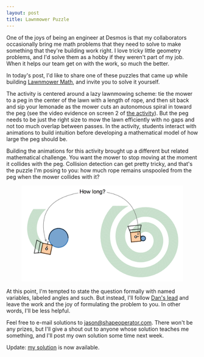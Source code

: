 ```yaml
---
layout: post
title: Lawnmower Puzzle
---
```


One of the joys of being an engineer at Desmos is that my collaborators occasionally bring me math problems that they need to solve to make something that they're building work right. I love tricky little geometry problems, and I'd solve them as a hobby if they weren't part of my job. When it helps our team get on with the work, so much the better.

In today's post, I'd like to share one of these puzzles that came up while building [Lawnmower Math](https://teacher.desmos.com/activitybuilder/custom/5873db71ae798052084222cb), and invite you to solve it yourself.

<!--more-->

The activity is centered around a lazy lawnmowing scheme: tie the mower to a peg in the center of the lawn with a length of rope, and then sit back and sip your lemonade as the mower cuts an autonomous spiral in toward the peg (see the video evidence on screen 2 of [the activity](https://teacher.desmos.com/activitybuilder/custom/5873db71ae798052084222cb)). But the peg needs to be just the right size to mow the lawn efficiently with no gaps and not too much overlap between passes. In the activity, students interact with animations to build intuition before developing a mathematical model of how large the peg should be.

Building the animations for this activity brought up a different but related mathematical challenge. You want the mower to stop moving at the moment it collides with the peg. Collision detection can get pretty tricky, and that's the puzzle I'm posing to you: how much rope remains unspooled from the peg when the mower collides with it?

<figure class="mainfig">
  <img alt="Lawn mower puzzle" src="/img/lawnmower-puzzle/lawnmower-puzzle.png"
  style="width: 601px;"
  />
</figure>

At this point, I'm tempted to state the question formally with named variables, labeled angles and such. But instead, I'll follow [Dan's lead](https://www.ted.com/talks/dan_meyer_math_curriculum_makeover) and leave the work and the joy of formulating the problem to you. In other words, I'll be less helpful.

Feel free to e-mail solutions to jason@shapeoperator.com. There won't be any prizes, but I'll give a shout out to anyone whose solution teaches me something, and I'll post my own solution some time next week.

Update: [my solution](2017/04/23/lawnmower-puzzle-solution/) is now available.
